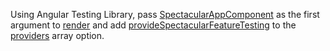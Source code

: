Using Angular Testing Library, pass [SpectacularAppComponent](../../../api/classes/SpectacularAppComponent.md) as the first argument to [render](https://testing-library.com/docs/angular-testing-library/api#render) and add [provideSpectacularFeatureTesting](../../../api/functions/provideSpectacularFeatureTesting.md) to the [providers](https://testing-library.com/docs/angular-testing-library/api#providers) array option.

